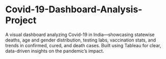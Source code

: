 # Covid-19-Dashboard-Analysis-Project
A visual dashboard analyzing Covid-19 in India—showcasing statewise deaths, age and gender distribution, testing labs, vaccination stats, and trends in confirmed, cured, and death cases. Built using Tableau for clear, data-driven insights on the pandemic’s impact.
